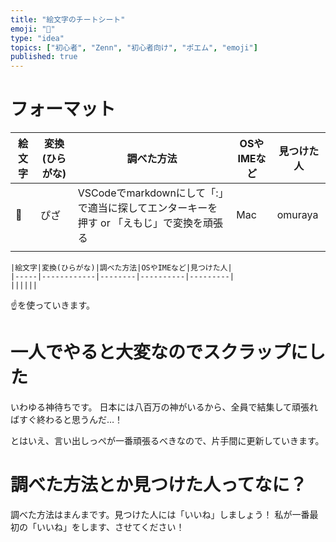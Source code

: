 ```yaml
---
title: "絵文字のチートシート"
emoji: "🍕"
type: "idea"
topics: ["初心者", "Zenn", "初心者向け", "ポエム", "emoji"]
published: true
---
```

# フォーマット
|絵文字|変換(ひらがな)|調べた方法|OSやIMEなど|見つけた人|
|-----|------------|--------|----------|---------|
|🍕|ぴざ|VSCodeでmarkdownにして「:」で適当に探してエンターキーを押す or 「えもじ」で変換を頑張る|Mac|omuraya|
||||||

```
|絵文字|変換(ひらがな)|調べた方法|OSやIMEなど|見つけた人|
|-----|------------|--------|----------|---------|
||||||
```

☝️を使っていきます。

# 一人でやると大変なのでスクラップにした
いわゆる神待ちです。
日本には八百万の神がいるから、全員で結集して頑張ればすぐ終わると思うんだ…！

とはいえ、言い出しっぺが一番頑張るべきなので、片手間に更新していきます。

# 調べた方法とか見つけた人ってなに？
調べた方法はまんまです。見つけた人には「いいね」しましょう！
私が一番最初の「いいね」をします、させてください！
